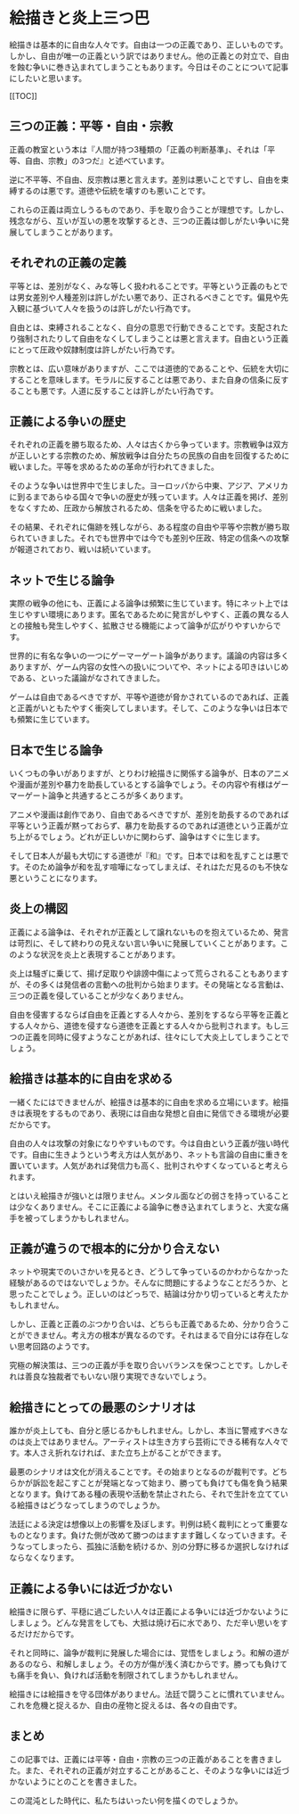 # 絵描きと炎上三つ巴

絵描きは基本的に自由な人々です。自由は一つの正義であり、正しいものです。しかし、自由が唯一の正義という訳ではありません。他の正義との対立で、自由を蝕む争いに巻き込まれてしまうこともあります。今日はそのことについて記事にしたいと思います。

[[TOC]]

## 三つの正義：平等・自由・宗教

正義の教室という本は『人間が持つ3種類の「正義の判断基準」、それは「平等、自由、宗教」の3つだ』と述べています。

逆に不平等、不自由、反宗教は悪と言えます。差別は悪いことですし、自由を束縛するのは悪です。道徳や伝統を壊すのも悪いことです。

これらの正義は両立しうるものであり、手を取り合うことが理想です。しかし、残念ながら、互いが互いの悪を攻撃するとき、三つの正義は御しがたい争いに発展してしまうことがあります。

## それぞれの正義の定義

平等とは、差別がなく、みな等しく扱われることです。平等という正義のもとでは男女差別や人種差別は許しがたい悪であり、正されるべきことです。偏見や先入観に基づいて人々を扱うのは許しがたい行為です。

自由とは、束縛されることなく、自分の意思で行動できることです。支配されたり強制されたりして自由をなくしてしまうことは悪と言えます。自由という正義にとって圧政や奴隷制度は許しがたい行為です。

宗教とは、広い意味がありますが、ここでは道徳的であることや、伝統を大切にすることを意味します。モラルに反することは悪であり、また自身の信条に反することも悪です。人道に反することは許しがたい行為です。

## 正義による争いの歴史

それぞれの正義を勝ち取るため、人々は古くから争っています。宗教戦争は双方が正しいとする宗教のため、解放戦争は自分たちの民族の自由を回復するために戦いました。平等を求めるための革命が行われてきました。

そのような争いは世界中で生じました。ヨーロッパから中東、アジア、アメリカに到るまであらゆる国々で争いの歴史が残っています。人々は正義を掲げ、差別をなくすため、圧政から解放されるため、信条を守るために戦いました。

その結果、それぞれに傷跡を残しながら、ある程度の自由や平等や宗教が勝ち取られていきました。それでも世界中では今でも差別や圧政、特定の信条への攻撃が報道されており、戦いは続いています。

## ネットで生じる論争

実際の戦争の他にも、正義による論争は頻繁に生じています。特にネット上では生じやすい環境にあります。匿名であるために発言がしやすく、正義の異なる人との接触も発生しやすく、拡散させる機能によって論争が広がりやすいからです。

世界的に有名な争いの一つにゲーマーゲート論争があります。議論の内容は多くありますが、ゲーム内容の女性への扱いについてや、ネットによる叩きはいじめである、といった議論がなされてきました。

ゲームは自由であるべきですが、平等や道徳が脅かされているのであれば、正義と正義がいともたやすく衝突してしまいます。そして、このような争いは日本でも頻繁に生じています。

## 日本で生じる論争

いくつもの争いがありますが、とりわけ絵描きに関係する論争が、日本のアニメや漫画が差別や暴力を助長しているとする論争でしょう。その内容や有様はゲーマーゲート論争と共通するところが多くあります。

アニメや漫画は創作であり、自由であるべきですが、差別を助長するのであれば平等という正義が黙っておらず、暴力を助長するのであれば道徳という正義が立ち上がるでしょう。どれが正しいかに関わらず、論争はすぐに生じます。

そして日本人が最も大切にする道徳が『和』です。日本では和を乱すことは悪です。そのため論争が和を乱す喧嘩になってしまえば、それはただ見るのも不快な悪ということになります。

## 炎上の構図

正義による論争は、それぞれが正義として譲れないものを抱えているため、発言は苛烈に、そして終わりの見えない言い争いに発展していくことがあります。このような状況を炎上と表現することがあります。

炎上は騒ぎに乗じて、揚げ足取りや誹謗中傷によって荒らされることもありますが、その多くは発信者の言動への批判から始まります。その発端となる言動は、三つの正義を侵していることが少なくありません。

自由を侵害するならば自由を正義とする人々から、差別をするなら平等を正義とする人々から、道徳を侵すなら道徳を正義とする人々から批判されます。もし三つの正義を同時に侵すようなことがあれば、往々にして大炎上してしまうことでしょう。

## 絵描きは基本的に自由を求める

一緒くたにはできませんが、絵描きは基本的に自由を求める立場にいます。絵描きは表現をするものであり、表現には自由な発想と自由に発信できる環境が必要だからです。

自由の人々は攻撃の対象になりやすいものです。今は自由という正義が強い時代です。自由に生きようという考え方は人気があり、ネットも言論の自由に重きを置いています。人気があれば発信力も高く、批判されやすくなっていると考えられます。

とはいえ絵描きが強いとは限りません。メンタル面などの弱さを持っていることは少なくありません。そこに正義による論争に巻き込まれてしまうと、大変な痛手を被ってしまうかもしれません。

## 正義が違うので根本的に分かり合えない

ネットや現実でのいさかいを見るとき、どうして争っているのかわからなかった経験があるのではないでしょうか。そんなに問題にするようなことだろうか、と思ったことでしょう。正しいのはどっちで、結論は分かり切っていると考えたかもしれません。

しかし、正義と正義のぶつかり合いは、どちらも正義であるため、分かり合うことができません。考え方の根本が異なるのです。それはまるで自分には存在しない思考回路のようです。

究極の解決策は、三つの正義が手を取り合いバランスを保つことです。しかしそれは善良な独裁者でもいない限り実現できないでしょう。

## 絵描きにとっての最悪のシナリオは

誰かが炎上しても、自分と感じるかもしれません。しかし、本当に警戒すべきなのは炎上ではありません。アーティストは生き方すら芸術にできる稀有な人々です。本人さえ折れなければ、また立ち上がることができます。

最悪のシナリオは文化が消えることです。その始まりとなるのが裁判です。どちらかが訴訟を起こすことが発端となって始まり、勝っても負けても傷を負う結果となります。負けてある種の表現や活動を禁止されたら、それで生計を立てている絵描きはどうなってしまうのでしょうか。

法廷による決定は想像以上の影響を及ぼします。判例は続く裁判にとって重要なものとなります。負けた側が改めて勝つのはますます難しくなっていきます。そうなってしまったら、孤独に活動を続けるか、別の分野に移るか選択しなければならなくなります。

## 正義による争いには近づかない

絵描きに限らず、平穏に過ごしたい人々は正義による争いには近づかないようにしましょう。どんな発言をしても、大抵は焼け石に水であり、ただ辛い思いをするだけだからです。

それと同時に、論争が裁判に発展した場合には、覚悟をしましょう。和解の道があるのなら、和解しましょう。その方が傷が浅く済むからです。勝っても負けても痛手を負い、負ければ活動を制限されてしまうかもしれません。

絵描きには絵描きを守る団体がありません。法廷で闘うことに慣れていません。これを危機と捉えるか、自由の産物と捉えるは、各々の自由です。

## まとめ

この記事では、正義には平等・自由・宗教の三つの正義があることを書きました。また、それぞれの正義が対立することがあること、そのような争いには近づかないようにとのことを書きました。

この混沌とした時代に、私たちはいったい何を描くのでしょうか。